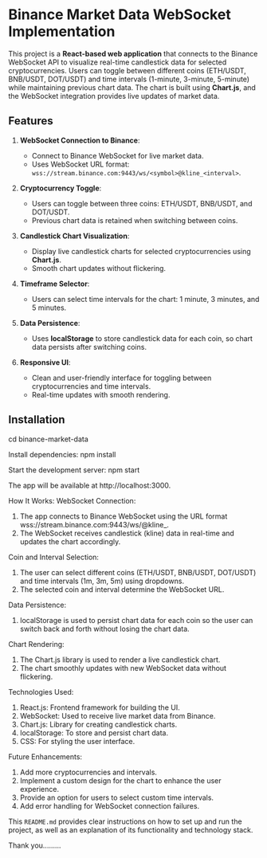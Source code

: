 # Binance Market Data WebSocket Implementation

This project is a **React-based web application** that connects to the Binance WebSocket API to visualize real-time candlestick data for selected cryptocurrencies. Users can toggle between different coins (ETH/USDT, BNB/USDT, DOT/USDT) and time intervals (1-minute, 3-minute, 5-minute) while maintaining previous chart data. The chart is built using **Chart.js**, and the WebSocket integration provides live updates of market data.

## Features

1. **WebSocket Connection to Binance**: 
   - Connect to Binance WebSocket for live market data.
   - Uses WebSocket URL format: `wss://stream.binance.com:9443/ws/<symbol>@kline_<interval>`.
   
2. **Cryptocurrency Toggle**:
   - Users can toggle between three coins: ETH/USDT, BNB/USDT, and DOT/USDT.
   - Previous chart data is retained when switching between coins.

3. **Candlestick Chart Visualization**:
   - Display live candlestick charts for selected cryptocurrencies using **Chart.js**.
   - Smooth chart updates without flickering.

4. **Timeframe Selector**:
   - Users can select time intervals for the chart: 1 minute, 3 minutes, and 5 minutes.

5. **Data Persistence**:
   - Uses **localStorage** to store candlestick data for each coin, so chart data persists after switching coins.

6. **Responsive UI**:
   - Clean and user-friendly interface for toggling between cryptocurrencies and time intervals.
   - Real-time updates with smooth rendering.


## Installation

cd binance-market-data

Install dependencies:
npm install

Start the development server:
npm start

The app will be available at http://localhost:3000.

How It Works:
WebSocket Connection:

1. The app connects to Binance WebSocket using the URL format wss://stream.binance.com:9443/ws/<symbol>@kline_<interval>.
2. The WebSocket receives candlestick (kline) data in real-time and updates the chart accordingly.

Coin and Interval Selection:

1. The user can select different coins (ETH/USDT, BNB/USDT, DOT/USDT) and time intervals (1m, 3m, 5m) using dropdowns.
2. The selected coin and interval determine the WebSocket URL.

Data Persistence:

1. localStorage is used to persist chart data for each coin so the user can switch back and forth without losing the chart data.

Chart Rendering:

1. The Chart.js library is used to render a live candlestick chart.
2. The chart smoothly updates with new WebSocket data without flickering.

Technologies Used:

1. React.js: Frontend framework for building the UI.
2. WebSocket: Used to receive live market data from Binance.
3. Chart.js: Library for creating candlestick charts.
4. localStorage: To store and persist chart data.
5. CSS: For styling the user interface.

Future Enhancements:

1. Add more cryptocurrencies and intervals.
2. Implement a custom design for the chart to enhance the user experience.
3. Provide an option for users to select custom time intervals.
4. Add error handling for WebSocket connection failures.


This `README.md` provides clear instructions on how to set up and run the project, as well as an explanation of its functionality and technology stack.


Thank you.........











